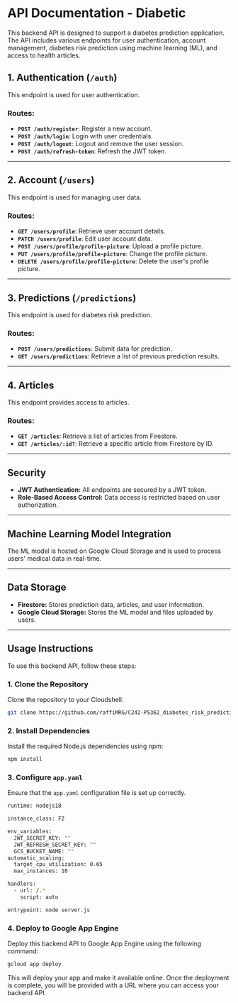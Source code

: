 # API Documentation - Diabetic

This backend API is designed to support a diabetes prediction application. The API includes various endpoints for user authentication, account management, diabetes risk prediction using machine learning (ML), and access to health articles.

## 1. Authentication (`/auth`)

This endpoint is used for user authentication.

### Routes:
- **`POST /auth/register`**: Register a new account.
- **`POST /auth/login`**: Login with user credentials.
- **`POST /auth/logout`**: Logout and remove the user session.
- **`POST /auth/refresh-token`**: Refresh the JWT token.

---

## 2. Account (`/users`)

This endpoint is used for managing user data.

### Routes:
- **`GET /users/profile`**: Retrieve user account details.
- **`PATCH /users/profile`**: Edit user account data.
- **`POST /users/profile/profile-picture`**: Upload a profile picture.
- **`PUT /users/profile/profile-picture`**: Change the profile picture.
- **`DELETE /users/profile/profile-picture`**: Delete the user's profile picture.

---

## 3. Predictions (`/predictions`)

This endpoint is used for diabetes risk prediction.

### Routes:
- **`POST /users/predictions`**: Submit data for prediction.
- **`GET /users/predictions`**: Retrieve a list of previous prediction results.

---

## 4. Articles

This endpoint provides access to articles.

### Routes:
- **`GET /articles`**: Retrieve a list of articles from Firestore.
- **`GET /articles/:id?`**: Retrieve a specific article from Firestore by ID.

---

## Security

- **JWT Authentication:** All endpoints are secured by a JWT token.
- **Role-Based Access Control:** Data access is restricted based on user authorization.

---

## Machine Learning Model Integration

The ML model is hosted on Google Cloud Storage and is used to process users' medical data in real-time.

---

## Data Storage

- **Firestore:** Stores prediction data, articles, and user information.
- **Google Cloud Storage:** Stores the ML model and files uploaded by users.

---

## Usage Instructions

To use this backend API, follow these steps:

### 1. Clone the Repository

Clone the repository to your Cloudshell:

```bash
git clone https://github.com/raffiMRG/C242-PS362_diabetes_risk_prediction.git
```
### 2. Install Dependencies

Install the required Node.js dependencies using npm:

```bash
npm install
```
### 3. Configure `app.yaml`

Ensure that the `app.yaml` configuration file is set up correctly.

```bash
runtime: nodejs18

instance_class: F2

env_variables:
  JWT_SECRET_KEY: ""
  JWT_REFRESH_SECRET_KEY: ""
  GCS_BUCKET_NAME: ""
automatic_scaling:
  target_cpu_utilization: 0.65
  max_instances: 10

handlers:
  - url: /.*
    script: auto

entrypoint: node server.js
```
### 4. Deploy to Google App Engine

Deploy this backend API to Google App Engine using the following command:

```bash
gcloud app deploy
```
This will deploy your app and make it available online. Once the deployment is complete, you will be provided with a URL where you can access your backend API.
